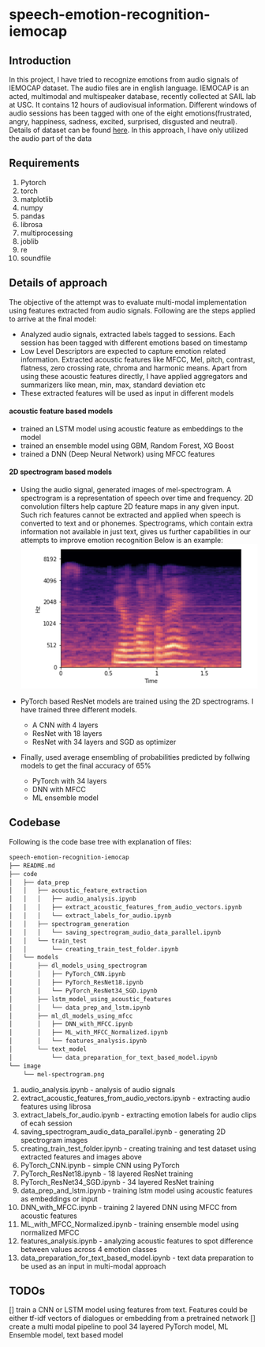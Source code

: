 
# speech-emotion-recognition-iemocap

## Introduction

In this project, I have tried to recognize emotions from audio signals of IEMOCAP dataset. The audio files are in english language. IEMOCAP is an acted, multimodal and multispeaker database, recently collected at SAIL lab at USC. It contains 12 hours of audiovisual information. Different windows of audio sessions has been tagged with one of the eight emotions(frustrated, angry, happiness, sadness, excited, surprised, disgusted and neutral). Details of dataset can be found [here](https://sail.usc.edu/iemocap/). In this approach, I have only utilized the audio part of the data

## Requirements
1. Pytorch
2. torch
3. matplotlib
4. numpy
5. pandas
6. librosa
7. multiprocessing
8. joblib
9. re
10. soundfile

## Details of approach

The objective of the attempt was to evaluate multi-modal implementation using features extracted from audio signals.
Following are the steps applied to arrive at the final model:
- Analyzed audio signals, extracted labels tagged to sessions. Each session has been tagged with different emotions based on timestamp
- Low Level Descriptors are expected to capture emotion related information. Extracted acoustic features like MFCC, Mel, pitch, contrast, flatness, zero crossing rate, chroma and harmonic means. Apart from using these acoustic features directly, I have applied aggregators and summarizers like mean, min, max, standard deviation etc
- These extracted features will be used as input in different models

#### acoustic feature based models
- trained an LSTM model using acoustic feature as embeddings to the model
- trained an ensemble model using GBM, Random Forest, XG Boost
- trained a DNN (Deep Neural Network) using MFCC features

#### 2D spectrogram based models
- Using the audio signal, generated images of mel-spectrogram. A spectrogram is a representation of speech over time and frequency. 2D convolution filters help capture 2D feature maps in any given input. Such rich features cannot be extracted and applied when speech is converted to text and or phonemes. Spectrograms, which contain extra information not available in just text, gives us further capabilities in our attempts to improve emotion recognition
Below is an example:
![mel-spectrogram](/image/mel-spectrogram.png)
- PyTorch based ResNet models are trained using the 2D spectrograms. I have trained three different models.
  - A CNN with 4 layers
  - ResNet with 18 layers
  - ResNet with 34 layers and SGD as optimizer

- Finally, used average ensembling of probabilities predicted by follwing models to get the final accuracy of 65%
  - PyTorch with 34 layers
  - DNN with MFCC
  - ML ensemble model

## Codebase
Following is the code base tree with explanation of files:
``` bash
speech-emotion-recognition-iemocap
├── README.md
├── code
│   ├── data_prep
│   │   ├── acoustic_feature_extraction
│   │   │   ├── audio_analysis.ipynb
│   │   │   ├── extract_acoustic_features_from_audio_vectors.ipynb
│   │   │   └── extract_labels_for_audio.ipynb
│   │   ├── spectrogram_generation
│   │   │   └── saving_spectrogram_audio_data_parallel.ipynb
│   │   └── train_test
│   │       └── creating_train_test_folder.ipynb
│   └── models
│       ├── dl_models_using_spectrogram
│       │   ├── PyTorch_CNN.ipynb
│       │   ├── PyTorch_ResNet18.ipynb
│       │   └── PyTorch_ResNet34_SGD.ipynb
│       ├── lstm_model_using_acoustic_features
│       │   └── data_prep_and_lstm.ipynb
│       ├── ml_dl_models_using_mfcc
│       │   ├── DNN_with_MFCC.ipynb
│       │   ├── ML_with_MFCC_Normalized.ipynb
│       │   └── features_analysis.ipynb
│       └── text_model
│           └── data_preparation_for_text_based_model.ipynb
└── image
    └── mel-spectrogram.png

```

1. audio_analysis.ipynb - analysis of audio signals
2. extract_acoustic_features_from_audio_vectors.ipynb - extracting audio features using librosa
3. extract_labels_for_audio.ipynb - extracting emotion labels for audio clips of ecah session
4. saving_spectrogram_audio_data_parallel.ipynb - generating 2D spectrogram images
5. creating_train_test_folder.ipynb - creating training and test dataset using extracted features and images above
6. PyTorch_CNN.ipynb - simple CNN using PyTorch
7. PyTorch_ResNet18.ipynb - 18 layered ResNet training 
8. PyTorch_ResNet34_SGD.ipynb - 34 layered ResNet training
9. data_prep_and_lstm.ipynb - training lstm model using acoustic features as embeddings or input
10. DNN_with_MFCC.ipynb - training 2 layered DNN using MFCC from acoustic features 
11. ML_with_MFCC_Normalized.ipynb - training ensemble model using normalized MFCC
12. features_analysis.ipynb - analyzing acoustic features to spot difference between values across 4 emotion classes
13. data_preparation_for_text_based_model.ipynb - text data preparation to be used as an input in multi-modal approach

## TODOs
[] train a CNN or LSTM model using features from text. Features could be either tf-idf vectors of dialogues or embedding from a pretrained network
[] create a multi modal pipeline to pool 34 layered PyTorch model, ML Ensemble model, text based model





